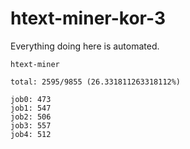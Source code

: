 # htext-miner-kor-3

Everything doing here is automated.

```
htext-miner

total: 2595/9855 (26.331811263318112%)

job0: 473
job1: 547
job2: 506
job3: 557
job4: 512
```